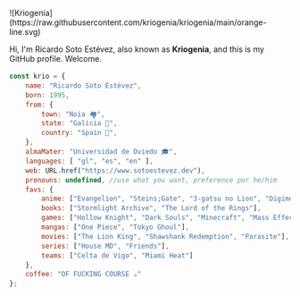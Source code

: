 <p>
![Kriogenia](https://raw.githubusercontent.com/kriogenia/kriogenia/main/orange-line.svg)

Hi, I'm Ricardo Soto Estévez, also known as **Kriogenia**, and this is my GitHub profile. Welcome.


```javascript
const krio = {
	name: "Ricardo Soto Estévez",
	born: 1995,
	from: {
		town: "Noia 🏘️",
		state: "Galicia 🐙",
		country: "Spain 🛌",
	},
	almaMater: "Universidad de Oviedo 🎓",
	languages: [ "gl", "es", "en" ],
	web: URL.href("https://www.sotoestevez.dev"),
	pronouns: undefined, //use what you want, preference por he/him
	favs: {
		anime: ["Evangelion", "Steins;Gate", "3-gatsu no Lion", "Digimon Adventure"]
		books: ["Stormlight Archive", "The Lord of the Rings"],
		games: ["Hollow Knight", "Dark Souls", "Minecraft", "Mass Effect"],
		mangas: ["One Piece", "Tokyo Ghoul"],
		movies: ["The Lion King", "Shawshank Redemption", "Parasite"],
		series: ["House MD", "Friends"],
		teams: ["Celta de Vigo", "Miami Heat"]
	},
	coffee: "OF FUCKING COURSE ☕"
};
```
</p>